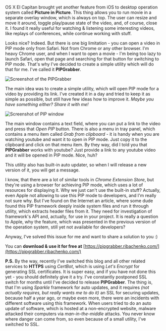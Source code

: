 OS X El Capitan brought yet another feature from iOS to desktop operation system called **Picture in Picture**. This thing
allows you to run movie in a separate overlay window, which is always on top. The user can resize and move it around, toggle
play/pause state of the video, and, of course, close it. I found it really useful for watching & listening some interesting
videos, like replays of conferences, while continue working with stuff.

Looks nice? Indeed. But there is one big limitation - you can open a video in PIP mode only from Safari. Not from Chrome or any
other browser. I'm heavy Chrome user, and when I want to open a movie - I'm being too lazy to launch Safari, open that page 
and searching for that button for switching to PIP mode. That's why I've decided to create a simple utility which will do that
for me. I've called it **PIPGrabber**.

![Screenshot of the PIPGrabber](https://pipgrabber.ribachenko.com/res/screenshot-1.png)

The main idea was to create a simple utility, which will open PIP mode for a video by providing its link. I've created it in a 
day and tried to keep it as simple as possible, but still have few ideas how to improve it. 
*Maybe you have something either? Share it with me!*

![Screenshot of PIP window](https://pipgrabber.ribachenko.com/res/screenshot-2.png)

The main window contains a text field, where you can put a link to the video and press that *Open PIP* button. There is also a 
menu in tray panel, which contains a menu item called *Grab from clipboard* - it is handy when you are watching youtube and want
it to open in PIP mode. Just copy it to the clipboard and click on that menu item. By they way, did I told you that 
**PIPGrabber** works with youtube? Just provide a link to any youtube video and it will be opened in PIP mode. Nice, huh?

This utility also has built-in auto updater, so when I will release a new version of it, you will get a message. 

I know, that there are a lot of similar tools in *Chrome Extension Store*, but they're using a browser for achieving PIP mode, 
which uses a lot of resources for displaying it. Why we just can't use the built-in stuff? Actually, even Apple not allowing to 
use this PIP mode to developers, and I'm really not sure why. But I've found on the Internet an article, where some dude found 
this PIP framework deeply inside system files and run it through utility, which extracts header files from it. They need for 
investigation of framework's API and, actually, for use in your project. It is really a question to Apple, why the feature, 
which was presented in the previous version of the operation system, still yet not available for developers?

Anyway, I've solved this issue for me and want to share a solution to you :)

You can **download & use it for free at** [https://pipgrabber.ribachenko.com/](https://pipgrabber.ribachenko.com/)

**P.S.** By the way, recently I've switched this blog and all other related services to **HTTPS** using *CertBot*, which is 
using *Let's Encrypt* for generating SSL certificates. It is super easy, and if you have not done this yet - you should definitely 
give it a try. I've constantly postponed SSL switch for months until I've decided to release **PIPGrabber**. The thing is, that I'm
using *Sparkle* framework for auto updates, and it requires *(not actually requires, but really wants me to do it)* an SSL for 
securing updates, because half a year ago, or maybe even more, there were an incidents with different software using this framework.
When users tried to do an auto update of software, which is hosted at a non-encrypted website, malware attacked their computers via 
*man-in-the-middle* attacks. You never know where danger can come from, so even because of a small utility, I've switched to SSL.
